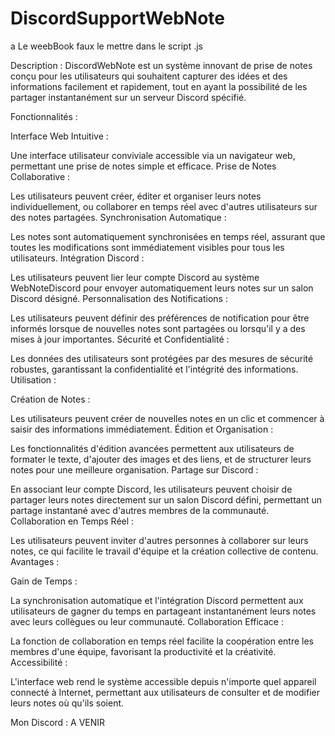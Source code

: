 # DiscordSupportWebNote

a Le weebBook faux le mettre dans le script .js

Description :
DiscordWebNote est un système innovant de prise de notes conçu pour les utilisateurs qui souhaitent capturer des idées et des informations facilement et rapidement, tout en ayant la possibilité de les partager instantanément sur un serveur Discord spécifié.

Fonctionnalités :

Interface Web Intuitive :

Une interface utilisateur conviviale accessible via un navigateur web, permettant une prise de notes simple et efficace.
Prise de Notes Collaborative :

Les utilisateurs peuvent créer, éditer et organiser leurs notes individuellement, ou collaborer en temps réel avec d'autres utilisateurs sur des notes partagées.
Synchronisation Automatique :

Les notes sont automatiquement synchronisées en temps réel, assurant que toutes les modifications sont immédiatement visibles pour tous les utilisateurs.
Intégration Discord :

Les utilisateurs peuvent lier leur compte Discord au système WebNoteDiscord pour envoyer automatiquement leurs notes sur un salon Discord désigné.
Personnalisation des Notifications :

Les utilisateurs peuvent définir des préférences de notification pour être informés lorsque de nouvelles notes sont partagées ou lorsqu'il y a des mises à jour importantes.
Sécurité et Confidentialité :

Les données des utilisateurs sont protégées par des mesures de sécurité robustes, garantissant la confidentialité et l'intégrité des informations.
Utilisation :

Création de Notes :

Les utilisateurs peuvent créer de nouvelles notes en un clic et commencer à saisir des informations immédiatement.
Édition et Organisation :

Les fonctionnalités d'édition avancées permettent aux utilisateurs de formater le texte, d'ajouter des images et des liens, et de structurer leurs notes pour une meilleure organisation.
Partage sur Discord :

En associant leur compte Discord, les utilisateurs peuvent choisir de partager leurs notes directement sur un salon Discord défini, permettant un partage instantané avec d'autres membres de la communauté.
Collaboration en Temps Réel :

Les utilisateurs peuvent inviter d'autres personnes à collaborer sur leurs notes, ce qui facilite le travail d'équipe et la création collective de contenu.
Avantages :

Gain de Temps :

La synchronisation automatique et l'intégration Discord permettent aux utilisateurs de gagner du temps en partageant instantanément leurs notes avec leurs collègues ou leur communauté.
Collaboration Efficace :

La fonction de collaboration en temps réel facilite la coopération entre les membres d'une équipe, favorisant la productivité et la créativité.
Accessibilité :

L'interface web rend le système accessible depuis n'importe quel appareil connecté à Internet, permettant aux utilisateurs de consulter et de modifier leurs notes où qu'ils soient.

Mon Discord : A VENIR
